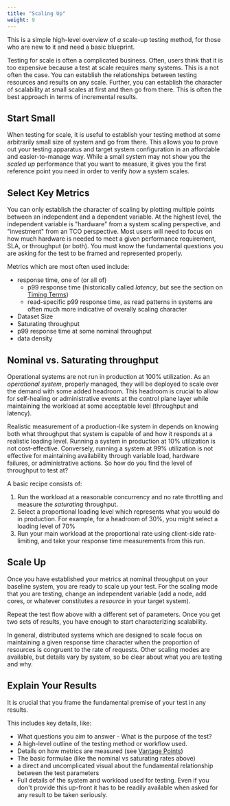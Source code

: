 ```yaml
---
title: "Scaling Up"
weight: 9
---
```


This is a simple high-level overview of _a_ scale-up testing method, for those who are new to it 
and need a basic blueprint.

Testing for scale is often a complicated business. Often, users think that it is too expensive 
because a test at scale requires many systems. This is a not often the case. You can establish 
the relationships between testing resources and results on any scale. Further, you can establish 
the character of scalability at small scales at first and then go from there. This is often the 
best approach in terms of incremental results.

## Start Small

When testing for scale, it is useful to establish your testing method at some arbitrarily small
size of system and go from there. This allows you to prove out your testing apparatus and target 
system configuration in an affordable and easier-to-manage way. While a small system may not 
show you the _scaled up_ performance that you want to measure, it gives you the first reference
point you need in order to verify _how_ a system scales. 

## Select Key Metrics

You can only establish the character of scaling by plotting multiple points between an 
independent and a dependent variable. At the highest level, the independent variable is 
"hardware" from a system scaling perspective, and "investment" from an TCO perspective. Most 
users will need to focus on how much hardware is needed to meet a given performance requirement, 
SLA, or throughput (or both). You must know the fundamental questions you are asking for the 
test to be framed and represented properly. 

Metrics which are most often used include:
- response time, one of (or all of)
  - p99 response time (historically called _latency_, but see the section on 
    [Timing Terms](@/reference/timing_terms.md))
  - read-specific p99 response time, as read patterns in systems are often much more indicative 
    of overally scaling character
- Dataset Size
- Saturating throughput
- p99 response time at some nominal throughput
- data density

## Nominal vs. Saturating throughput

Operational systems are not run in production at 100% utilization. As an _operational system_, 
properly managed, they will be deployed to scale over the demand with some added headroom. This 
headroom is crucial to allow for self-healing or administrative events at the control plane layer
while maintaining the workload at some acceptable level (throughput and latency).

Realistic measurement of a production-like system in  depends on knowing both what throughput that 
system is capable of and how it responds at a realistic loading level. Running a system in 
production at 10% utilization is not cost-effective. Conversely, running a system at 99% 
utilization is not effective for maintaining availability through variable load, hardware 
failures, or administrative actions. So how do you find the level of throughput to test at?

A basic recipe consists of:

1. Run the workload at a reasonable concurrency and no rate throttling and measure the 
   _saturating_ throughput.
2. Select a proportional loading level which represents what you would do in production. For 
   example, for a headroom of 30%, you might select a loading level of 70%
3. Run your main workload at the proportional rate using client-side rate-limiting, and take 
   your response time measurements from this run.

## Scale Up

Once you have established your metrics at nominal throughput on your baseline system, you are 
ready to scale up your test. For the scaling mode that you are testing, change an independent 
variable (add a node, add cores, or whatever constitutes a _resource_ in your target system).

Repeat the test flow above with a different set of parameters. Once you get two sets of results, 
you have enough to start characterizing scalability.

In general, distributed systems which are designed to scale focus on maintaining a given 
response time character when the proportion of resources is congruent to the rate of requests.
Other scaling modes are available, but details vary by system, so be clear about what you are 
testing and why.

## Explain Your Results

It is crucial that you frame the fundamental premise of your test in any results. 

This includes key details, like:

- What questions you aim to answer - What is the purpose of the test?
- A high-level outline of the testing method or workflow used.
- Details on how metrics are measured
  (see [Vantage Points](@/testing_at_scale/vantage_points.md))
- The basic formulae (like the nominal vs saturating rates above)
- a direct and uncomplicated visual about the fundamental relationship between 
the test parameters
- Full details of the system and workload used for testing. Even if you don't provide this 
  up-front it has to be readily available when asked for any result to be taken seriously.

